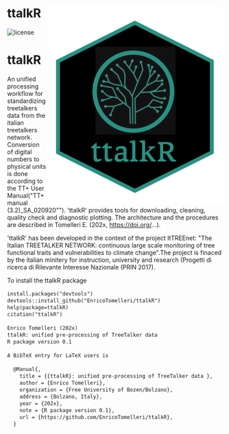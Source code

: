 ttalkR <img src="logo_ttalkr.png" align="right"/>
======================================================================================================
![license](https://img.shields.io/badge/Licence-GPL--3-blue.svg) 


# ttalkR

An unified processing workflow for standardizing treetalkers data from the italian treetalkers network. Conversion of digital numbers to physical units is done according to the TT+ User Manual("TT+manual (3.2)_SA_020920""). 'ttalkR' provides tools for downloading, cleaning, quality check and diagnostic plotting. The architecture and the procedures are described in Tomelleri E. (202x, https://doi.org/...).

'ttalkR' has been developed in the context of the project ItTREEnet: "The Italian TREETALKER NETWORK: continuous large scale monitoring of tree functional traits and vulnerabilities to climate change".The project is finaced by the italian minitery for instruction, university and research (Progetti di ricerca di Rilevante Interesse Nazionale (PRIN 2017).

To install the ttalkR package
```{r, eval = F}
install.packages("devtools")
devtools::install_github("EnricoTomelleri/ttalkR")
help(package=ttalkR)
citation("ttalkR")

Enrico Tomelleri (202x)
ttalkR: unified pre-processing of TreeTalker data 
R package version 0.1

A BibTeX entry for LaTeX users is

  @Manual{,
    title = {{ttalkR}: unified pre-processing of TreeTalker data },
    author = {Enrico Tomelleri},
    organization = {Free University of Bozen/Bolzano},
    address = {Bolzano, Italy},
    year = {202x},
    note = {R package version 0.1},
    url = {https://github.com/EnricoTomelleri/ttalkR},
  }

```
